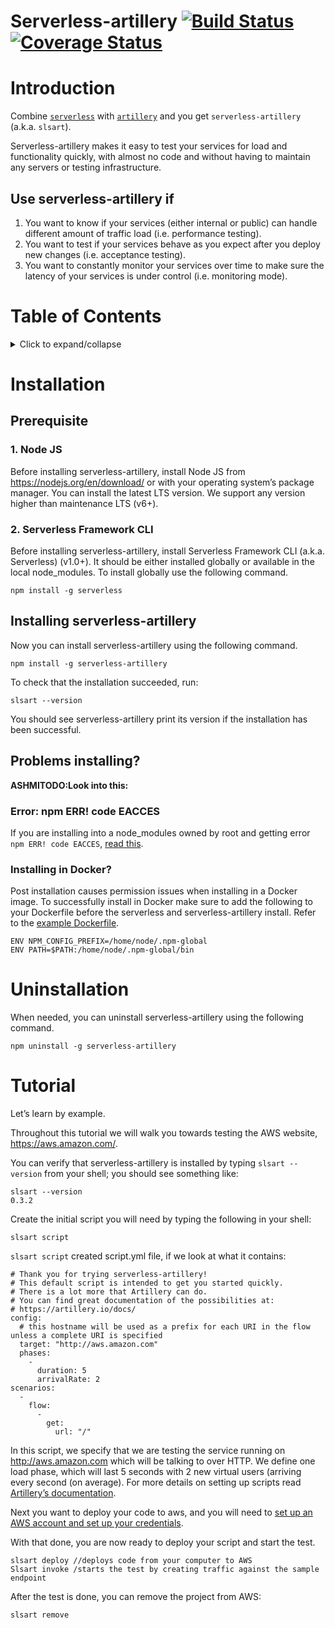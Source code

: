 # Serverless-artillery [![Build Status](https://travis-ci.org/Nordstrom/serverless-artillery.svg?branch=master)](https://travis-ci.org/Nordstrom/serverless-artillery) [![Coverage Status](https://coveralls.io/repos/github/Nordstrom/serverless-artillery/badge.svg?branch=master)](https://coveralls.io/github/Nordstrom/serverless-artillery?branch=master)

[//]: # (Thanks to https://www.divio.com/en/blog/documentation/)


# Introduction
Combine [`serverless`](https://serverless.com) with [`artillery`](https://artillery.io) and you get `serverless-artillery` (a.k.a. `slsart`). 

Serverless-artillery makes it easy to test your services for load and functionality quickly, with almost no code and without having to maintain any servers or testing infrastructure.

## Use serverless-artillery if
1. You want to know if your services (either internal or public) can handle different amount of traffic load (i.e. performance testing).
1. You want to test if your services behave as you expect after you deploy new changes (i.e. acceptance testing).
1. You want to constantly monitor your services over time to make sure the latency of your services is under control (i.e. monitoring mode).

# Table of Contents
<details><summary>Click to expand/collapse</summary>
<ul>
    <li><a href="#installation">Installation</a></li>
        <ul>
            <li><a href="#prerequisite">Prerequisite</a></li>
            <ul>
                <li><a href="#1-node-js">Node JS</a></li>
                <li><a href="#2-serverless-framework-cli">Serverless Framework CLI</a></li>
            </ul>
            <li><a href="#installing-serverless-artillery">Installing serverless-artillery</a></li>
            <li><a href="#problems-installing">Problems installing?</a></li>
            <ul>
                <li><a href="#error-npm-err-code-eacces">Error: npm ERR! code EACCES</a></li>
                <li><a href="#installing-in-docker">Installing in Docker?</a></li>
            </ul>
        </ul>
    <li><a href="#uninstallation">Uninstallation</a></li>
    <li><a href="#tutorial">Tutorial</a></li>
</ul>
</details>

# Installation

## Prerequisite
### 1. Node JS
Before installing serverless-artillery, install Node JS from https://nodejs.org/en/download/ or with your operating system’s package manager. You can install the latest LTS version. We support any version higher than maintenance LTS (v6+).
### 2. Serverless Framework CLI
Before installing serverless-artillery, install Serverless Framework CLI (a.k.a. Serverless) (v1.0+). It should be either installed globally or available in the local node_modules. To install globally use the following command.
```
npm install -g serverless
```

## Installing serverless-artillery
Now you can install serverless-artillery using the following command.
```
npm install -g serverless-artillery
```
To check that the installation succeeded, run:
```
slsart --version
```
You should see serverless-artillery print its version if the installation has been successful.

## Problems installing?
**ASHMITODO:Look into this:** 
### Error: npm ERR! code EACCES
If you are installing into a node_modules owned by root and getting error `npm ERR! code EACCES`, [read this](root-owns-node-modules.md).
### Installing in Docker?
Post installation causes permission issues when installing in a Docker image. To successfully install in Docker make sure to add the following to your Dockerfile before the serverless and serverless-artillery install. Refer to the [example Dockerfile](Dockerfile).
```
ENV NPM_CONFIG_PREFIX=/home/node/.npm-global
ENV PATH=$PATH:/home/node/.npm-global/bin
```

# Uninstallation
When needed, you can uninstall serverless-artillery using the following command.
```
npm uninstall -g serverless-artillery
```

# Tutorial
Let’s learn by example.

Throughout this tutorial we will walk you towards testing the AWS website, https://aws.amazon.com/.  

You can verify that serverless-artillery is installed by typing `slsart --version` from your shell; you should see something like:

```
slsart --version
0.3.2
```

Create the initial script you will need by typing the following in your shell:

```
slsart script
```

`slsart script` created script.yml file, if we look at what it contains:

```
# Thank you for trying serverless-artillery!
# This default script is intended to get you started quickly.
# There is a lot more that Artillery can do.
# You can find great documentation of the possibilities at:
# https://artillery.io/docs/
config:
  # this hostname will be used as a prefix for each URI in the flow unless a complete URI is specified
  target: "http://aws.amazon.com"
  phases:
    -
      duration: 5
      arrivalRate: 2
scenarios:
  -
    flow:
      -
        get:
          url: "/"

```

In this script, we specify that we are testing the service running on http://aws.amazon.com which will be talking to over HTTP. We define one load phase, which will last 5 seconds with 2 new virtual users (arriving every second (on average).
For more details on setting up scripts read [Artillery’s documentation](https://artillery.io/docs/script-reference/).

Next you want to deploy your code to aws, and you will need to [set up an AWS account and set up your credentials](https://github.com/Nordstrom/serverless-artillery-workshop/tree/master/Lesson0%20-%20Before%20the%20workshop).

With that done, you are now ready to deploy your script and start the test.

```
slsart deploy //deploys code from your computer to AWS
Slsart invoke /starts the test by creating traffic against the sample endpoint

```

After the test is done, you can remove the project from AWS:

```
slsart remove
```
